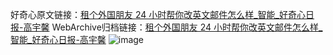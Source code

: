 好奇心原文链接：[租个外国朋友 24 小时帮你改英文邮件怎么样_智能_好奇心日报-高宇馨](https://www.qdaily.com/articles/3899.html)
WebArchive归档链接：[租个外国朋友 24 小时帮你改英文邮件怎么样_智能_好奇心日报-高宇馨](http://web.archive.org/web/20160422030546/http://www.qdaily.com/articles/3899.html)
![image](http://ww3.sinaimg.cn/large/007d5XDpgy1g3vdjawbw2j30u02s74qp)